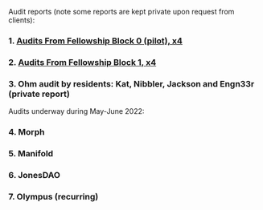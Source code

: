 Audit reports (note some reports are kept private upon request from clients):

### 1. [Audits From Fellowship Block 0 (pilot), x4](https://github.com/yacademy/audits/tree/main/block_000)
### 2. [Audits From Fellowship Block 1, x4](https://github.com/yacademy/audits/tree/main/block_001)
### 3. Ohm audit by residents: Kat, Nibbler, Jackson and Engn33r (private report)

Audits underway during May-June 2022:

### 4. Morph
### 5. Manifold
### 6. JonesDAO
### 7. Olympus (recurring)



